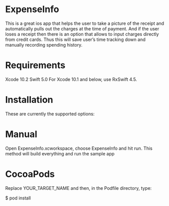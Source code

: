# ExpenseInfo

This is a great ios app that helps the user to take a picture of the receipt and automatically pulls out the charges at the time of payment. And if the user loses a receipt then there is an option that allows to input charges directly from credit cards. Thus this will save user’s time tracking down and manually recording spending history.


# Requirements
Xcode 10.2
Swift 5.0
For Xcode 10.1 and below, use RxSwift 4.5.

# Installation

These are currently the supported options:

# Manual
Open ExpenseInfo.xcworkspace, choose ExpenseInfo and hit run. This method will build everything and run the sample app

# CocoaPods

Replace YOUR_TARGET_NAME and then, in the Podfile directory, type:

$ pod install
